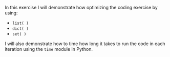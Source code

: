 
In this exercise I will demonstrate how optimizing the coding exercise by using:

- ```list( )```
- ```dict( )```
- ```set( )```

I will also demonstrate how to time how long it takes to run the code in each iteration using the ```time``` module in Python.
